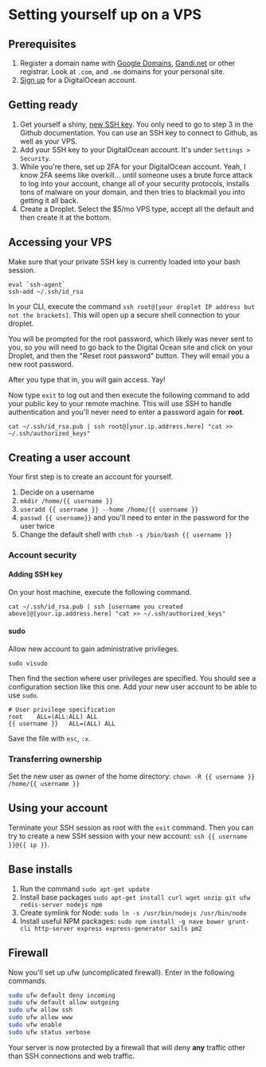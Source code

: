# Setting yourself up on a VPS

## Prerequisites

1. Register a domain name with [Google Domains](https://domains.google.com/about/), [Gandi.net](http://www.gandi.net/) or other registrar. Look at `.com`, and `.me` domains for your personal site.
2. [Sign up](https://www.digitalocean.com/pricing/) for a DigitalOcean account.

## Getting ready

1. Get yourself a shiny, [new SSH key](https://help.github.com/articles/generating-ssh-keys/). You only need to go to step 3 in the Github documentation. You can use an SSH key to connect to Github, as well as your VPS.
1. Add your SSH key to your DigitalOcean account. It's under `Settings > Security`.
1. While you're there, set up 2FA for your DigitalOcean account. Yeah, I know 2FA seems like overkill... until someone uses a brute force attack to log into your account, change all of your security protocols, installs tons of malware on your domain, and then tries to blackmail you into getting it all back.
1. Create a Droplet. Select the $5/mo VPS type, accept all the default and then create it at the bottom.

## Accessing your VPS

Make sure that your private SSH key is currently loaded into your bash session.

```
eval `ssh-agent`
ssh-add ~/.ssh/id_rsa
```

In your CLI, execute the command `ssh root@[your droplet IP address but not the brackets]`. This will open up a secure shell connection to your droplet.

You will be prompted for the root password, which likely was never sent to you, so you will need to go back to the Digital Ocean site and click on your Droplet, and then the "Reset root password" button. They will email you a new root password.

After you type that in, you will gain access. Yay!

Now type `exit` to log out and then execute the following command to add your public key to your remote machine. This will use SSH to handle authentication and you'll never need to enter a password again for **root**.

```
cat ~/.ssh/id_rsa.pub | ssh root@[your.ip.address.here] "cat >> ~/.ssh/authorized_keys"
```

## Creating a user account

Your first step is to create an account for yourself.

1. Decide on a username
1. `mkdir /home/{{ username }}`
1. `useradd {{ username }} --home /home/{{ username }}`
1. `passwd {{ username}}` and you'll need to enter in the password for the user twice
1. Change the default shell with `chsh -s /bin/bash {{ username }}`

### Account security

#### Adding SSH key

On your host machine, execute the following command.

```
cat ~/.ssh/id_rsa.pub | ssh [username you created above]@[your.ip.address.here] "cat >> ~/.ssh/authorized_keys"
```

#### sudo

Allow new account to gain administrative privileges.

```
sudo visudo
```

Then find the section where user privileges are specified. You should see a configuration section like this one. Add your new user account to be able to use `sudo`.

```
# User privilege specification
root    ALL=(ALL:ALL) ALL
{{ username }}   ALL=(ALL) ALL
```

Save the file with `esc`, `:x`.

### Transferring ownership

Set the new user as owner of the home directory: `chown -R {{ username }} /home/{{ username }}`


## Using your account

Terminate your SSH session as root with the `exit` command. Then you can try to create a new SSH session with your new account: `ssh {{ username }}@{{ ip }}`.

## Base installs

1. Run the command `sudo apt-get update`
1. Install base packages `sudo apt-get install curl wget unzip git ufw redis-server nodejs npm`
1. Create symlink for Node: `sudo ln -s /usr/bin/nodejs /usr/bin/node`
1. Install useful NPM packages: `sudo npm install -g nave bower grunt-cli http-server express express-generator sails pm2`

## Firewall

Now you'll set up ufw (uncomplicated firewall). Enter in the following commands.

```bash
sudo ufw default deny incoming
sudo ufw default allow outgoing
sudo ufw allow ssh
sudo ufw allow www
sudo ufw enable
sudo ufw status verbose
```

Your server is now protected by a firewall that will deny **any** traffic other than SSH connections and web traffic.




